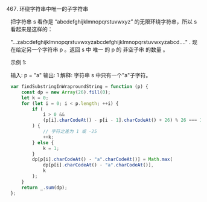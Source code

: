 467. 环绕字符串中唯一的子字符串

把字符串 s 看作是 “abcdefghijklmnopqrstuvwxyz” 的无限环绕字符串，所以 s 看起来是这样的：

"...zabcdefghijklmnopqrstuvwxyzabcdefghijklmnopqrstuvwxyzabcd...." .
现在给定另一个字符串 p 。返回 s 中 唯一 的 p 的 非空子串 的数量 。

示例 1:

输入: p = "a"
输出: 1
解释: 字符串 s 中只有一个"a"子字符。

```js
var findSubstringInWraproundString = function (p) {
    const dp = new Array(26).fill(0);
    let k = 0;
    for (let i = 0; i < p.length; ++i) {
        if (
            i > 0 &&
            (p[i].charCodeAt() - p[i - 1].charCodeAt() + 26) % 26 === 1
        ) {
            // 字符之差为 1 或 -25
            ++k;
        } else {
            k = 1;
        }
        dp[p[i].charCodeAt() - "a".charCodeAt()] = Math.max(
            dp[p[i].charCodeAt() - "a".charCodeAt()],
            k
        );
    }
    return _.sum(dp);
};
```
